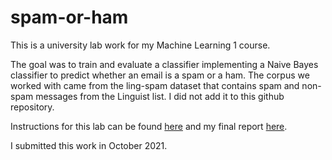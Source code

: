 # spam-or-ham

This is a university lab work for my Machine Learning 1 course.

The goal was to train and evaluate a classifier implementing a Naive Bayes classifier to predict whether an email is a spam or a ham. The corpus we worked with came from the ling-spam
dataset that contains spam and non-spam messages from the Linguist list. I did not add it to this github repository.

Instructions for this lab can be found [here](https://github.com/lina-conti/spam-or-ham/blob/main/instructions_naive_bayes.pdf) and my final report [here](https://github.com/lina-conti/spam-or-ham/blob/main/report_naive_bayes.pdf).

I submitted this work in October 2021.
